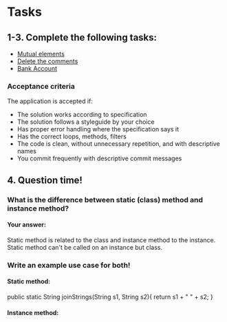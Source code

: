 
# Tasks
## 1-3. Complete the following tasks:
- [Mutual elements](mutual-elements/MutualElements.java)
- [Delete the comments](delete-the-comments/DeleteTheComments.java)
- [Bank Account](bank-accounts/Main.java)

### Acceptance criteria
The application is accepted if:
- The solution works according to specification 
- The solution follows a styleguide by your choice 
- Has proper error handling where the specification says it 
- Has the correct loops, methods, filters 
- The code is clean, without unnecessary repetition, and with descriptive names 
- You commit frequently with descriptive commit messages 

## 4. Question time! 

### What is the difference between static (class) method and instance method? 


#### Your answer:
Static method is related to the class and instance method to the instance. Static method
can't be called on an instance but class.

### Write an example use case for both!

#### Static method:
public static String joinStrings(String s1, String s2){
   return s1 + " " + s2;
}

#### Instance method:


